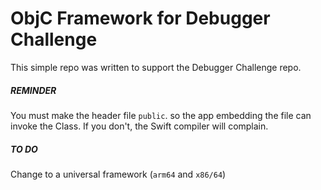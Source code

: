 #  ObjC Framework for Debugger Challenge
This simple repo was written to support the Debugger Challenge repo.  

##### REMINDER
You must make the header file `public`. so the app embedding the file can invoke the Class.  If you don't, the Swift compiler will complain.

##### TO DO
Change to a universal framework (`arm64` and `x86/64`)
